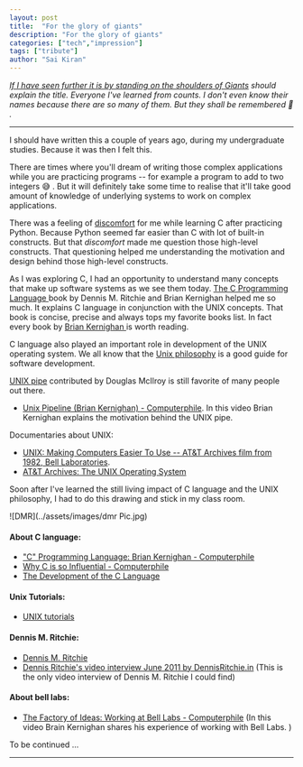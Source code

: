 ```yaml
---
layout: post
title:  "For the glory of giants"
description: "For the glory of giants"
categories: ["tech","impression"]
tags: ["tribute"]
author: "Sai Kiran"
---
```


*[If I have seen further it is by standing on the shoulders of Giants](https://en.wikipedia.org/wiki/Standing_on_the_shoulders_of_giants)
should explain the title. Everyone I've learned from counts. I don't even know their names because there are so many of them.
But they shall be remembered :pray: .*

----

I should have written this a couple of years ago, during my undergraduate studies.
Because it was then I felt this.

There are times where you'll dream of writing those complex applications while
you are practicing programs -- for example a program to add to two integers :sweat_smile:
.
But it will definitely take some time to realise that
it'll take good amount of knowledge of underlying systems to work on
complex applications.

There was a feeling of [discomfort](http://nsaikiran.github.io/blog/cs/2015/01/07/A-Difficult-thing-for-beginners.html) for me
while learning C after practicing Python.
Because Python seemed far easier than C with lot of built-in constructs.
But that *discomfort* made me question those high-level constructs.
That questioning helped me understanding the motivation and design behind
those high-level constructs.

As I was exploring C, I had an opportunity to understand many concepts that make up software systems as we see them today.
[ The C Programming Language ](https://www.goodreads.com/book/show/515601.The_C_Programming_Language)
book by Dennis M. Ritchie and Brian Kernighan helped me so much.
It explains C language in conjunction with the UNIX concepts.
That book is concise, precise and always tops my favorite books list.
In fact every book by [Brian Kernighan ](https://www.cs.princeton.edu/~bwk/) is worth reading.

C language also played an important role in development of the UNIX operating system.
We all know that the [Unix philosophy](https://en.wikipedia.org/wiki/Unix_philosophy)
is a good guide for software development.


[UNIX pipe](https://en.wikipedia.org/wiki/Pipeline_(Unix)) contributed by Douglas McIlroy is still favorite of many people out there.
- [Unix Pipeline (Brian Kernighan) - Computerphile](https://www.youtube.com/watch?v=bKzonnwoR2I).
    In this video  Brian Kernighan explains the motivation behind the UNIX pipe.


Documentaries about UNIX:
- [UNIX: Making Computers Easier To Use -- AT&T Archives film from 1982, Bell Laboratories](https://www.youtube.com/watch?v=XvDZLjaCJuw).
- [AT&T Archives: The UNIX Operating System](https://www.youtube.com/watch?v=tc4ROCJYbm0)

Soon after I've learned the still living impact of C language and the UNIX philosophy,
I had to do this drawing and stick in my class room.

![DMR](../assets/images/dmr Pic.jpg)

#### About C language:
- ["C" Programming Language: Brian Kernighan - Computerphile](https://www.youtube.com/watch?v=de2Hsvxaf8M)
- [Why C is so Influential - Computerphile](https://www.youtube.com/watch?v=ci1PJexnfNE)
- [The Development of the C Language](https://www.bell-labs.com/usr/dmr/www/chist.html)


#### Unix Tutorials:
- [UNIX tutorials](http://www.ee.surrey.ac.uk/Teaching/Unix/unixintro.html)


#### Dennis M. Ritchie:
- [Dennis M. Ritchie](https://www.bell-labs.com/usr/dmr/www/)
- [Dennis Ritchie's video interview June 2011 by DennisRitchie.in](https://www.youtube.com/watch?v=umF6SNYaJNw)
    (This is the only video interview of Dennis M. Ritchie I could find)

#### About bell labs:
- [The Factory of Ideas: Working at Bell Labs - Computerphile](https://www.youtube.com/watch?v=QFK6RG47bww)
    (In this video Brain Kernighan shares his experience of working with Bell Labs. )



To be continued ...



-------------------


<!-- [Japan Prize Ceremony for Ken Thompson](https://www.youtube.com/watch?v=p-kWw0UTD2A) -->


<!-- [CHRONOLOGICAL LISTING OF A.M. TURING AWARD WINNERS](https://amturing.acm.org/byyear.cfm) -->